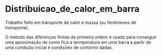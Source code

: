 # Distribuicao_de_calor_em_barra
Trabalho feito em transporte de calor e massa (ou fenômenos de transporte).

O método das diferenças finitas de primeira ordem é usado para conseguir uma aproximação de como fica a termperatura em uma barra a partir de uma condição inicial e condições de contorno dadas.
